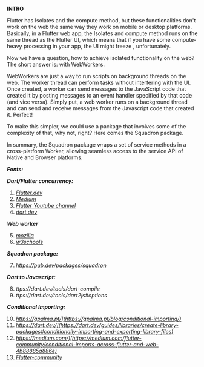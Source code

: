 **INTRO**

Flutter has Isolates and the compute method, but these functionalities don't work on the web the same way they work on mobile or desktop platforms. Basically, in a Flutter web app, the Isolates and compute method runs on the same thread as the Flutter UI, which means that if you have some compute-heavy processing in your app, the UI might freeze , unfortunately.

Now we have a question, how to achieve isolated functionality on the web? The short answer is: with WebWorkers.

WebWorkers are just a way to run scripts on background threads on the web. The worker thread can perform tasks without interfering with the UI. Once created, a worker can send messages to the JavaScript code that created it by posting messages to an event handler specified by that code (and vice versa). Simply put, a web worker runs on a background thread and can send and receive messages from the Javascript code that created it. Perfect!

To make this simpler, we could use a package that involves some of the complexity of that, why not, right? Here comes the Squadron package.

In summary, the Squadron package wraps a set of service methods in a cross-platform Worker, allowing seamless access to the service API of Native and Browser platforms.


_**Fonts:**_

_**Dart/Flutter concurrency:**_
1. _[Flutter.dev](https://docs.flutter.dev/cookbook/networking/background-parsing#4-move-this-work-to-a-separate-isolate)_
2. _[Medium](https://medium.com/dartlang/dart-asynchronous-programming-isolates-and-event-loops-bffc3e296a6a)_
3. _[Flutter Youtube channel](https://www.youtube.com/watch?v=vl_AaCgudcY)_
4. _[dart.dev](https://dart.dev/guides/language/concurrency)_

_**Web worker**_

5. _[mozilla](https://developer.mozilla.org/en-US/docs/Web/API/Web_Workers_API/Using_web_workers)_
6. _[w3schools](https://www.w3schools.com/html/html5_webworkers.asp)_

_**Squadron package:**_

7. _https://pub.dev/packages/squadron_

_**Dart to Javascript:**_

8. _ttps://dart.dev/tools/dart-compile_
9. _ttps://dart.dev/tools/dart2js#options_

_**Conditional Importing:**_

10. _https://gpalma.pt/](https://gpalma.pt/blog/conditional-importing/)_
11. _https://dart.dev/](https://dart.dev/guides/libraries/create-library-packages#conditionally-importing-and-exporting-library-files)_
12. _https://medium.com/](https://medium.com/flutter-community/conditional-imports-across-flutter-and-web-4b88885a886e)_
13. _[Flutter-community](https://medium.com/flutter-community/conditional-imports-across-flutter-and-web-4b88885a886e)_
